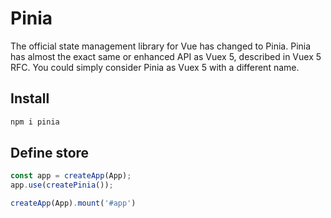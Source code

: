 # Pinia

The official state management library for Vue has changed to Pinia. 
Pinia has almost the exact same or enhanced API as Vuex 5, described in Vuex 5 RFC. 
You could simply consider Pinia as Vuex 5 with a different name.


## Install
```sh
npm i pinia
```


## Define store
```js
const app = createApp(App);
app.use(createPinia());

createApp(App).mount('#app')
```